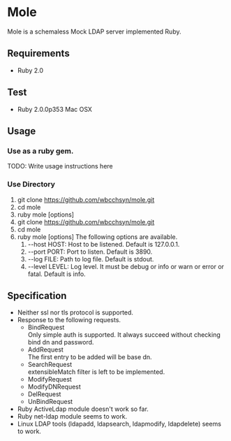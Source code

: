 # Mole

Mole is a schemaless Mock LDAP server implemented Ruby.

## Requirements

* Ruby 2.0

## Test

* Ruby 2.0.0p353 Mac OSX

## Usage

### Use as a ruby gem.

TODO: Write usage instructions here

### Use Directory

1. git clone https://github.com/wbcchsyn/mole.git
1. cd mole
1. ruby mole [options]
1. git clone https://github.com/wbcchsyn/mole.git
1. cd mole
1. ruby mole [options]
  The following options are available.
    1. --host HOST: Host to be listened. Default is 127.0.0.1.
    1. --port PORT: Port to listen. Default is 3890.
    1. --log FILE: Path to log file. Default is stdout.
    1. --level LEVEL: Log level. It must be debug or info or warn or error or fatal. Default is info.

## Specification

* Neither ssl nor tls protocol is supported.
* Response to the following requests.
  * BindRequest  
    Only simple auth is supported. It always succeed without checking bind dn and password.
  * AddRequest  
    The first entry to be added will be base dn.
  * SearchRequest  
    extensibleMatch filter is left to be implemented.
  * ModifyRequest
  * ModifyDNRequest
  * DelRequest
  * UnBindRequest
* Ruby ActiveLdap module doesn't work so far.
* Ruby net-ldap module seems to work.
* Linux LDAP tools (ldapadd, ldapsearch, ldapmodify, ldapdelete) seems to work.
